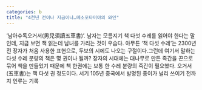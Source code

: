 ```yaml
---
categories: b
title: "4천년 전이나 지금이나…메소포타미아의 와인"
---
```

‘남아수독오거서(男兒須讀五車書)’. 남자는 모름지기 책 다섯 수레를 읽어야 한다는 말인데, 지금 보면 책 읽는데 남녀를 가리는 것이 우습다. 아무튼 ‘책 다섯 수레’는 2300년전 장자가 처음 사용한 표현으로, 두보의 시에도 나오는 구절이다.그런데 여기서 말하는 다섯 수레 분량의 책은 몇 권이나 될까? 장자의 시대에는 대나무로 만든 죽간을 끈으로 묶어 책을 만들었기 때문에 책 한권에는 보통 한 수레 분량의 죽간이 필요했다. 오거서(五車書)는 책 다섯 권 정도이다. 서기 105년 중국에서 발명된 종이가 널리 쓰이기 전까지 인류는 기록